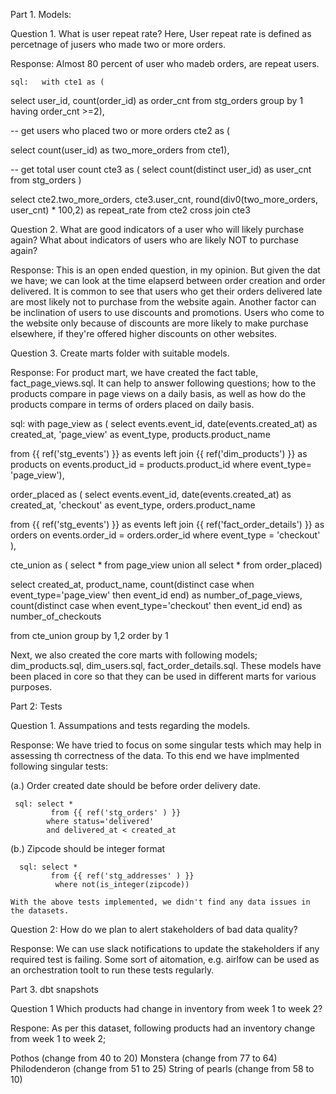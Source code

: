 Part 1. Models:

Question 1. What is user repeat rate? Here, User repeat rate is defined as percetnage of jusers who made two or more orders.

Response: Almost 80 percent of user who madeb orders, are repeat users.

    sql:   with cte1 as (
select user_id,
       count(order_id) as order_cnt
from stg_orders
group by 1
having order_cnt >=2),

-- get users who placed two or more orders
cte2 as (

select count(user_id) as two_more_orders
from cte1),

-- get total user count
cte3 as (
 select count(distinct user_id) as user_cnt
 from stg_orders
)

select cte2.two_more_orders,
       cte3.user_cnt,
       round(div0(two_more_orders, user_cnt) * 100,2) as repeat_rate
from cte2 
cross join cte3


Question 2. What are good indicators of a user who will likely purchase again? What about indicators of users who are likely NOT to purchase again?

Response: This is an open ended question, in my opinion. But given the dat we have; we can look at the time elapserd between order creation and order delivered. It is common to see that users who get their orders delivered late are most likely not to purchase from the website again.
Another factor can be inclination of users to use discounts and promotions. Users who come to the website only because of discounts are more likely to make purchase elsewhere, if they're offered higher discounts on other websites.

Question 3. Create marts folder with suitable models.

Response: For product mart, we have created the fact table, fact_page_views.sql. It can help to answer following questions; how to the products compare in page views on a daily basis, as well as how do the products compare in terms of orders placed on daily basis.

sql: with page_view as (
select events.event_id,
       date(events.created_at) as created_at,
       'page_view' as event_type,
       products.product_name
    
from {{ ref('stg_events') }} as events
left join {{ ref('dim_products') }} as products
on events.product_id = products.product_id
where event_type= 'page_view'),

order_placed as (
select events.event_id,
       date(events.created_at) as created_at,
       'checkout' as event_type,
       orders.product_name


from {{ ref('stg_events') }} as events
left join {{ ref('fact_order_details') }} as orders
on events.order_id = orders.order_id
where event_type = 'checkout'
),

cte_union as (
select *
from page_view
union all 
select *
from order_placed)

select created_at,
       product_name,
       count(distinct case when event_type='page_view' then event_id end) as number_of_page_views,
       count(distinct case when event_type='checkout' then event_id end) as number_of_checkouts
       
from cte_union
group by 1,2
order by 1

Next, we also created the core marts with following models;  dim_products.sql, dim_users.sql, fact_order_details.sql.
These models have been placed in core so that they can be used in different marts for various purposes. 

Part 2: Tests

Question 1. Assumpations and tests regarding the models.

Response: We have tried to focus on some singular tests which  may help in assessing th correctness of the data. To this end we have implmented following singular tests:

  (a.) Order created date should be before order delivery date.

     sql: select *
             from {{ ref('stg_orders' ) }}
            where status='delivered'
            and delivered_at < created_at 

   (b.) Zipcode should be integer format

      sql: select *
             from {{ ref('stg_addresses' ) }}
              where not(is_integer(zipcode))

    With the above tests implemented, we didn't find any data issues in the datasets.

Question 2: How do we plan to alert stakeholders of bad data quality?

Response: We can use slack notifications to update the stakeholders if any required test is failing. Some sort of aitomation, e.g. airlfow can be used as an orchestration toolt to run these tests regularly.


Part 3. dbt snapshots

Question 1 Which products had change in inventory from week 1 to week 2?

Respone: As per this dataset, following products had an inventory change from week 1 to week 2;

Pothos (change from 40 to 20)
Monstera (change from 77 to 64)
Philodenderon (change from 51 to 25)
String of pearls (change from 58 to 10)
